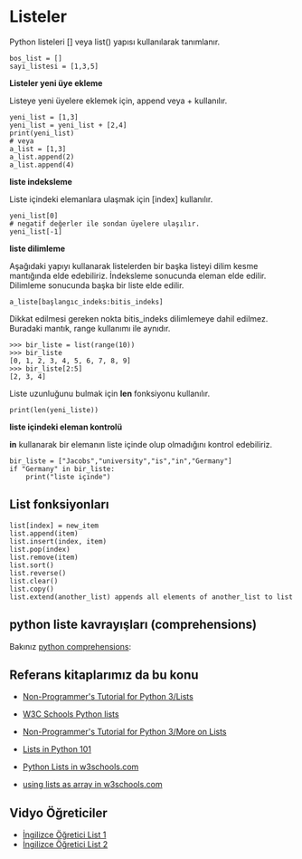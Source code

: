 # Listeler


Python listeleri [] veya list() yapısı kullanılarak tanımlanır.


    bos_list = []
    sayi_listesi = [1,3,5]

**Listeler yeni üye ekleme**

Listeye yeni üyelere eklemek için, append veya + kullanılır.

    yeni_list = [1,3]
    yeni_list = yeni_list + [2,4]
    print(yeni_list)
    # veya
    a_list = [1,3]
    a_list.append(2)
    a_list.append(4)


**liste indeksleme**

Liste içindeki elemanlara ulaşmak için [index] kullanılır.

    yeni_list[0]
    # negatif değerler ile sondan üyelere ulaşılır.
    yeni_list[-1]


**liste dilimleme**

Aşağıdaki yapıyı kullanarak listelerden bir başka listeyi dilim kesme mantığında elde edebiliriz.
İndeksleme sonucunda eleman elde edilir.
Dilimleme sonucunda başka bir liste elde edilir.


    a_liste[başlangıc_indeks:bitis_indeks]


Dikkat edilmesi gereken nokta bitis_indeks dilimlemeye dahil edilmez.
Buradaki mantık, range kullanımı ile aynıdır.


    >>> bir_liste = list(range(10))
    >>> bir_liste
    [0, 1, 2, 3, 4, 5, 6, 7, 8, 9]
    >>> bir_liste[2:5]
    [2, 3, 4]


Liste uzunluğunu bulmak için **len** fonksiyonu kullanılır.



    print(len(yeni_liste))

**liste içindeki eleman kontrolü**

**in** kullanarak bir elemanın liste içinde olup olmadığını kontrol edebiliriz.


    bir_liste = ["Jacobs","university","is","in","Germany"]
    if "Germany" in bir_liste:
        print("liste içinde")


## List fonksiyonları

    list[index] = new_item
    list.append(item)
    list.insert(index, item)
    list.pop(index)
    list.remove(item)
    list.sort()
    list.reverse()
    list.clear()
    list.copy()
    list.extend(another_list) appends all elements of another_list to list


## python liste kavrayışları (comprehensions)

Bakınız [python comprehensions](python-comprehensions-tr.md):



## Referans kitaplarımız da bu konu

- [Non-Programmer's Tutorial for Python 3/Lists](https://en.wikibooks.org/wiki/Non-Programmer%27s_Tutorial_for_Python_3/Lists)
- [W3C Schools Python lists](https://www.w3schools.com/python/python_lists.asp)

- [Non-Programmer's Tutorial for Python 3/More on Lists](https://en.wikibooks.org/wiki/Non-Programmer%27s_Tutorial_for_Python_3/More_on_Lists)

- [Lists in Python 101](https://python101.pythonlibrary.org/chapter3_lists_dicts.html)

- [Python Lists in w3schools.com](https://www.w3schools.com/python/python_lists.asp)

- [using lists as array in w3schools.com](https://www.w3schools.com/python/python_arrays.asp)

## Vidyo Öğreticiler


- [İngilizce Öğretici List 1](https://youtu.be/tw7ror9x32s)
- [İngilizce Öğretici List 2](https://youtu.be/ohCDWZgNIU0)


